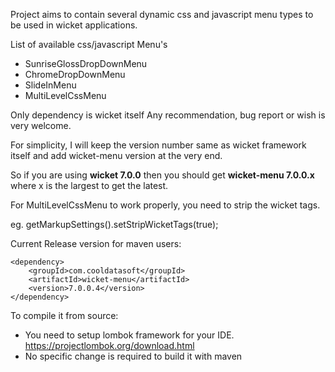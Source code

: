 Project aims to contain several dynamic css and javascript menu types to be used in wicket applications.


List of available css/javascript Menu's

* SunriseGlossDropDownMenu
* ChromeDropDownMenu
* SlideInMenu
* MultiLevelCssMenu


Only dependency is wicket itself 
Any recommendation, bug report or wish is very welcome.

For simplicity, I will keep the version number same as wicket framework itself and add wicket-menu version at the very end.

So if you are using **wicket 7.0.0** then you should get **wicket-menu 7.0.0.x** where x is the largest to get the latest.


For MultiLevelCssMenu to work properly, you need to strip the wicket tags.

eg. getMarkupSettings().setStripWicketTags(true);


Current Release version for maven users:

```
<dependency>
	<groupId>com.cooldatasoft</groupId>
	<artifactId>wicket-menu</artifactId>
	<version>7.0.0.4</version>
</dependency>
```



To compile it from source:

* You need to setup lombok framework for your IDE. https://projectlombok.org/download.html
* No specific change is required to build it with maven
